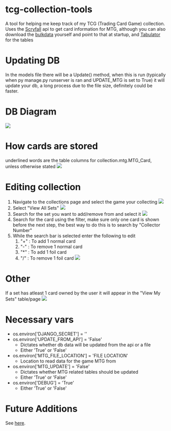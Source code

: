 # tcg-collection-tools
A tool for helping me keep track of my TCG (Trading Card Game) collection.
Uses the [Scryfall](https://scryfall.com/docs/api) api to get card information for MTG, although you can also download the [bulkdata](https://scryfall.com/docs/api/bulk-data) yourself and point to that at startup, and [Tabulator](http://tabulator.info/) for the tables
# Updating DB
In the models file there will be a Update() method, when this is run (typically when py manage.py runserver is ran and UPDATE_MTG is set to True) it will update your db, a long process due to the file size, definitely could be faster.
# DB Diagram
![](documentation/dbdg.png)
# How cards are stored
underlined words are the table columns for collection.mtg.MTG_Card, unless otherwise stated
![](documentation/card_to_table_explanation.png)
# Editing collection
1. Navigate to the collections page and select the game your collecting
![](documentation/list_games.png)
2. Select "View All Sets"
![](documentation/game_menu.png)
3. Search for the set you want to add/remove from and select it
![](documentation/views_sets.png)
4. Search for the card using the filter, make sure only one card is shown before the next step, the best way to do this is to search by "Collector Number"
5. While the search bar is selected enter the following to edit
    1. "+" : To add 1 normal card
    2. "-" : To remove 1 normal card
    3. "*" : To add 1 foil card
    4. "/" : To remove 1 foil card
![](documentation/view_set_filtered.png)
# Other
If a set has atleast 1 card owned by the user it will appear in the "View My Sets" table/page
![](documentation/view_my_sets.png)
# Necessary vars
- os.environ['DJANGO_SECRET'] = ''
- os.environ['UPDATE_FROM_API'] = 'False'
    - Dictates whether db data will be updated from the api or a file
    - Either 'True' or 'False'
- os.environ['MTG_FILE_LOCATION'] = 'FILE LOCATION'
    - Location to read data for the game MTG from
- os.environ['MTG_UPDATE'] = 'False'
    -   Dictates whether MTG related tables should be updated
    - Either 'True' or 'False'
- os.environ['DEBUG'] = 'True'
    - Either 'True' or 'False'
# Future Additions
See [here](https://github.com/users/edenobrega/projects/1).
